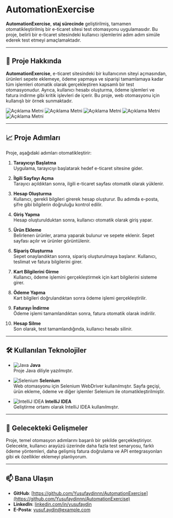# AutomationExercise

**AutomationExercise**, **staj sürecinde** geliştirilmiş, tamamen otomatikleştirilmiş bir e-ticaret sitesi test otomasyonu uygulamasıdır. Bu proje, belirli bir e-ticaret sitesindeki kullanıcı işlemlerini adım adım simüle ederek test etmeyi amaçlamaktadır.

---

## 🚀 Proje Hakkında

**AutomationExercise**, e-ticaret sitesindeki bir kullanıcının siteyi açmasından, ürünleri sepete eklemeye, ödeme yapmaya ve siparişi tamamlamaya kadar tüm işlemleri otomatik olarak gerçekleştiren kapsamlı bir test otomasyonudur. Ayrıca, kullanıcı hesabı oluşturma, ödeme işlemleri ve fatura indirme gibi kritik işlevleri de içerir. Bu proje, web otomasyonu için kullanışlı bir örnek sunmaktadır.


![Açıklama Metni](https://i.hizliresim.com/orjk0en.png)
![Açıklama Metni](https://i.hizliresim.com/9harx5a.png)
![Açıklama Metni](https://i.hizliresim.com/qyrym6o.png)
![Açıklama Metni](https://i.hizliresim.com/cu75rby.png)
![Açıklama Metni](https://i.hizliresim.com/kxxs617.png)






---

## 📈 Proje Adımları

Proje, aşağıdaki adımları otomatikleştirir:

1. **Tarayıcıyı Başlatma**  
   Uygulama, tarayıcıyı başlatarak hedef e-ticaret sitesine gider.

2. **İlgili Sayfayı Açma**  
   Tarayıcı açıldıktan sonra, ilgili e-ticaret sayfası otomatik olarak yüklenir.

3. **Hesap Oluşturma**  
   Kullanıcı, gerekli bilgileri girerek hesap oluşturur. Bu adımda e-posta, şifre gibi bilgilerin doğruluğu kontrol edilir.

4. **Giriş Yapma**  
   Hesap oluşturulduktan sonra, kullanıcı otomatik olarak giriş yapar.

5. **Ürün Ekleme**  
   Belirlenen ürünler, arama yaparak bulunur ve sepete eklenir. Sepet sayfası açılır ve ürünler görüntülenir.

6. **Sipariş Oluşturma**  
   Sepet onaylandıktan sonra, sipariş oluşturulmaya başlanır. Kullanıcı, teslimat ve fatura bilgilerini girer.

7. **Kart Bilgilerini Girme**  
   Kullanıcı, ödeme işlemini gerçekleştirmek için kart bilgilerini sisteme girer.

8. **Ödeme Yapma**  
   Kart bilgileri doğrulandıktan sonra ödeme işlemi gerçekleştirilir.

9. **Faturayı İndirme**  
   Ödeme işlemi tamamlandıktan sonra, fatura otomatik olarak indirilir.

10. **Hesap Silme**  
    Son olarak, test tamamlandığında, kullanıcı hesabı silinir.

---

## 🛠️ Kullanılan Teknolojiler

- ![Java](https://img.shields.io/badge/Java-ED8B00?style=for-the-badge&logo=java&logoColor=white) **Java**  
  Proje Java diliyle yazılmıştır.

- ![Selenium](https://img.shields.io/badge/Selenium-43B02A?style=for-the-badge&logo=selenium&logoColor=white) **Selenium**  
  Web otomasyonu için Selenium WebDriver kullanılmıştır. Sayfa geçişi, ürün ekleme, ödeme ve diğer işlemler Selenium ile otomatikleştirilmiştir.

- ![IntelliJ IDEA](https://img.shields.io/badge/IntelliJ_IDEA-000000?style=for-the-badge&logo=intellij-idea&logoColor=white) **IntelliJ IDEA**  
  Geliştirme ortamı olarak IntelliJ IDEA kullanılmıştır.

---

## 🌱 Gelecekteki Gelişmeler

Proje, temel otomasyon adımlarını başarılı bir şekilde gerçekleştiriyor. Gelecekte, kullanıcı arayüzü üzerinde daha fazla test senaryosu, farklı ödeme yöntemleri, daha gelişmiş fatura doğrulama ve API entegrasyonları gibi ek özellikler eklemeyi planlıyorum.

---

## 📫 Bana Ulaşın

- **GitHub**: [https://github.com/Yusufaydinnn/AutomationExercise](https://github.com/Yusufaydinnn/AutomationExercise)
- **LinkedIn**: [linkedin.com/in/yusufaydin](#)
- **E-Posta**: [yusuf.aydin@example.com](#)
